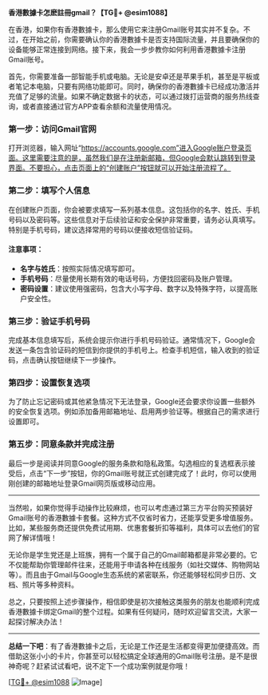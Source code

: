**香港數據卡怎麽註冊gmail？【TG💪+ @esim1088】**

在香港，如果你有香港數據卡，那么使用它来注册Gmail账号其实并不复杂。不过，在开始之前，你需要确认你的香港數據卡是否支持国际流量，并且要确保你的设备能够正常连接到网络。接下来，我会一步步教你如何利用香港數據卡注册Gmail账号。

首先，你需要准备一部智能手机或电脑。无论是安卓还是苹果手机，甚至是平板或者笔记本电脑，只要有网络功能即可。同时，确保你的香港數據卡已经成功激活并充值了足够的流量。如果不确定数据卡的状态，可以通过拨打运营商的服务热线查询，或者直接通过官方APP查看余额和流量使用情况。

### 第一步：访问Gmail官网

打开浏览器，输入网址“https://accounts.google.com”进入Google账户登录页面。这里需要注意的是，虽然我们是在注册新邮箱，但Google会默认跳转到登录界面。不要担心，点击页面上的“创建账户”按钮就可以开始注册流程了。

### 第二步：填写个人信息

在创建账户页面，你会被要求填写一系列基本信息。这包括你的名字、姓氏、手机号码以及密码等。这些信息对于后续验证和安全保护非常重要，请务必认真填写。特别是手机号码，建议选择常用的号码以便接收短信验证码。

#### 注意事项：
- **名字与姓氏**：按照实际情况填写即可。
- **手机号码**：尽量使用长期有效的电话号码，方便找回密码及账户管理。
- **密码设置**：建议使用强密码，包含大小写字母、数字以及特殊字符，以提高账户安全性。

### 第三步：验证手机号码

完成基本信息填写后，系统会提示你进行手机号码验证。通常情况下，Google会发送一条包含验证码的短信到你提供的手机号上。检查手机短信，输入收到的验证码，点击确认按钮继续下一步操作。

### 第四步：设置恢复选项

为了防止忘记密码或其他紧急情况下无法登录，Google还会要求你设置一些额外的安全恢复选项。例如添加备用邮箱地址、启用两步验证等。根据自己的需求进行设置即可。

### 第五步：同意条款并完成注册

最后一步是阅读并同意Google的服务条款和隐私政策。勾选相应的复选框表示接受后，点击“下一步”按钮，你的Gmail账号就正式创建完成了！此时，你可以使用刚创建的邮箱地址登录Gmail网页版或移动应用。

---

当然啦，如果你觉得手动操作比较麻烦，也可以考虑通过第三方平台购买预装好Gmail账号的香港數據卡套餐。这种方式不仅省时省力，还能享受更多增值服务。比如，某些服务商还提供免费试用期、优惠套餐折扣等福利，具体可以去他们的官网了解详情哦！

无论你是学生党还是上班族，拥有一个属于自己的Gmail邮箱都是非常必要的。它不仅能帮助你管理邮件往来，还能用于申请各种在线服务（如社交媒体、购物网站等）。而且由于Gmail与Google生态系统的紧密联系，你还能够轻松同步日历、文档、照片等多种资料。

总之，只要按照上述步骤操作，相信即使是初次接触这类服务的朋友也能顺利完成香港數據卡绑定Gmail的整个过程。如果有任何疑问，随时欢迎留言交流，大家一起探讨解决办法！

---

**总结一下吧**：有了香港數據卡之后，无论是工作还是生活都变得更加便捷高效。而借助这张小小的卡片，你甚至可以轻松搞定全球通用的Gmail账号注册。是不是很神奇呢？赶紧试试看吧，说不定下一个成功案例就是你哦！

[[TG💪+ @esim1088](https://t.me/s/esim1088) ![Image](https://i.postimg.cc/4NQfJmqS/Snipaste-2025-05-13-00-14-12.png)]